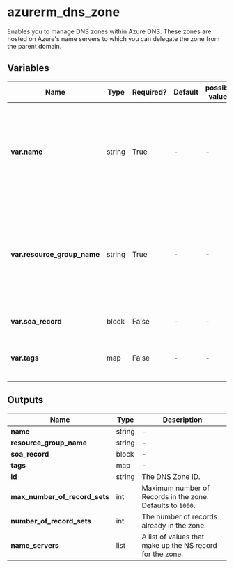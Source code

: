 # azurerm_dns_zone

Enables you to manage DNS zones within Azure DNS. These zones are hosted on Azure's name servers to which you can delegate the zone from the parent domain.

## Variables

| Name | Type | Required? | Default  | possible values | Description |
| ---- | ---- | --------- | -------- | ----------- | ----------- |
| **var.name** | string | True | -  |  -  | The name of the DNS Zone. Must be a valid domain name. Changing this forces a new resource to be created. | 
| **var.resource_group_name** | string | True | -  |  -  | Specifies the resource group where the resource exists. Changing this forces a new resource to be created. | 
| **var.soa_record** | block | False | -  |  -  | An `soa_record` block. | 
| **var.tags** | map | False | -  |  -  | A mapping of tags to assign to the resource. | 



## Outputs

| Name | Type | Description |
| ---- | ---- | --------- | 
| **name** | string  | - | 
| **resource_group_name** | string  | - | 
| **soa_record** | block  | - | 
| **tags** | map  | - | 
| **id** | string  | The DNS Zone ID. | 
| **max_number_of_record_sets** | int  | Maximum number of Records in the zone. Defaults to `1000`. | 
| **number_of_record_sets** | int  | The number of records already in the zone. | 
| **name_servers** | list  | A list of values that make up the NS record for the zone. | 